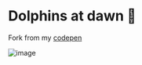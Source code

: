 # Dolphins at dawn 🐬
   
Fork from my [codepen](https://codepen.io/dilums/pen/bGqpNop)   
    
        
![image](https://res.cloudinary.com/ds574fco0/image/upload/v1679391100/github/dawn_mvjuku.png)